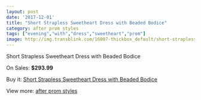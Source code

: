 ```yaml
---
layout: post
date: '2017-12-01'
title: "Short Strapless Sweetheart Dress with Beaded Bodice"
category: after prom styles
tags: ["evening","with","dress","sweetheart","prom"]
image: http://img.transblink.com/16007-thickbox_default/short-strapless-sweetheart-dress-with-beaded-bodice.jpg
---
```

Short Strapless Sweetheart Dress with Beaded Bodice

On Sales: **$293.99**
<a href="https://www.transblink.com/en/after-prom-styles/5079-short-strapless-sweetheart-dress-with-beaded-bodice.html"><amp-img layout="responsive" width="600" height="600" src="//img.transblink.com/16007-thickbox_default/short-strapless-sweetheart-dress-with-beaded-bodice.jpg" alt="Short Strapless Sweetheart Dress with Beaded Bodice 0" /></a>
<a href="https://www.transblink.com/en/after-prom-styles/5079-short-strapless-sweetheart-dress-with-beaded-bodice.html"><amp-img layout="responsive" width="600" height="600" src="//img.transblink.com/16011-thickbox_default/short-strapless-sweetheart-dress-with-beaded-bodice.jpg" alt="Short Strapless Sweetheart Dress with Beaded Bodice 1" /></a>
<a href="https://www.transblink.com/en/after-prom-styles/5079-short-strapless-sweetheart-dress-with-beaded-bodice.html"><amp-img layout="responsive" width="600" height="600" src="//img.transblink.com/16010-thickbox_default/short-strapless-sweetheart-dress-with-beaded-bodice.jpg" alt="Short Strapless Sweetheart Dress with Beaded Bodice 2" /></a>
<a href="https://www.transblink.com/en/after-prom-styles/5079-short-strapless-sweetheart-dress-with-beaded-bodice.html"><amp-img layout="responsive" width="600" height="600" src="//img.transblink.com/16009-thickbox_default/short-strapless-sweetheart-dress-with-beaded-bodice.jpg" alt="Short Strapless Sweetheart Dress with Beaded Bodice 3" /></a>
<a href="https://www.transblink.com/en/after-prom-styles/5079-short-strapless-sweetheart-dress-with-beaded-bodice.html"><amp-img layout="responsive" width="600" height="600" src="//img.transblink.com/16008-thickbox_default/short-strapless-sweetheart-dress-with-beaded-bodice.jpg" alt="Short Strapless Sweetheart Dress with Beaded Bodice 4" /></a>

Buy it: [Short Strapless Sweetheart Dress with Beaded Bodice](https://www.transblink.com/en/after-prom-styles/5079-short-strapless-sweetheart-dress-with-beaded-bodice.html "Short Strapless Sweetheart Dress with Beaded Bodice")

View more: [after prom styles](https://www.transblink.com/en/55-after-prom-styles "after prom styles")